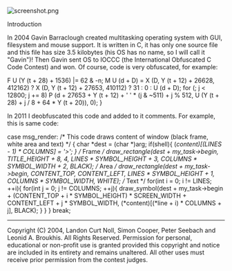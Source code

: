 ![screenshot.png](https://github.com/safinaskar/gavin/raw/master/screenshot.png)

Introduction

In 2004 Gavin Barraclough created multitasking operating system with GUI, filesystem and mouse support.
It is written in C, it has only one source file and this file has size 3.5 kilobytes (his OS has no name, so I will call it "Gavin")!
Then Gavin sent OS to IOCCC (the International Obfuscated C Code Contest) and won. Of course, code is very obfuscated, for example:

F
U (Y (t + 28) + 1536) |=
62 & -n;
M
U (d + D) =
X (D, Y (t + 12) + 26628, 412162) ? X (D, Y (t + 12) + 27653,
				       410112) ? 31 : 0 : U (d + D);
for (; j < 12800; j += 8)
  P (d + 27653 + Y (t + 12) + ' ' * (j & ~511) + j % 512,
     U (Y (t + 28) + j / 8 + 64 * Y (t + 20)), 0);
}

In 2011 I deobfuscated this code and added to it comments. For example, this is same code:

case msg_render:
	/* This code draws content of window (black frame, white area and text) */
	{
		char *dest = (char *)arg;
		if(shell){
			(*content)[(LINES - 1) * COLUMNS] = '>';
		}
		/* Frame */
		draw_rectangle(dest + my_task->begin, TITLE_HEIGHT + 8, 4,            LINES * SYMBOL_HEIGHT + 3, COLUMNS * SYMBOL_WIDTH + 2, BLACK);
		/* Area */
		draw_rectangle(dest + my_task->begin, CONTENT_TOP,      CONTENT_LEFT, LINES * SYMBOL_HEIGHT + 1, COLUMNS * SYMBOL_WIDTH,     WHITE);
		/* Text */
		for(int i = 0; i != LINES; ++i){
			for(int j = 0; j != COLUMNS; ++j){
				draw_symbol(dest + my_task->begin + (CONTENT_TOP + i * SYMBOL_HEIGHT) * SCREEN_WIDTH + CONTENT_LEFT + j * SYMBOL_WIDTH, (*content)[(*line + i) * COLUMNS + j], BLACK);
			}
		}
	}
	break;



-----
Copyright (C) 2004, Landon Curt Noll, Simon Cooper, Peter Seebach
and Leonid A. Broukhis. All Rights Reserved. Permission for personal,
educational or non-profit use is granted provided this copyright and
notice are included in its entirety and remains unaltered.  All other
uses must receive prior permission from the contest judges.
